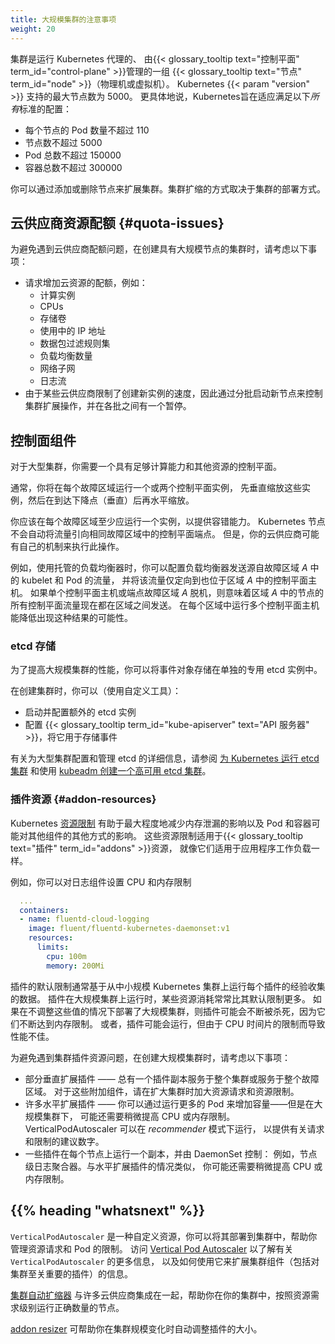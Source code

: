 ```yaml
---
title: 大规模集群的注意事项
weight: 20
---
```


<!-- 
reviewers:
- davidopp
- lavalamp
title: Considerations for large clusters
weight: 20
-->

<!--
A cluster is a set of {{< glossary_tooltip text="nodes" term_id="node" >}} (physical
or virtual machines) running Kubernetes agents, managed by the
{{< glossary_tooltip text="control plane" term_id="control-plane" >}}.
Kubernetes {{< param "version" >}} supports clusters with up to 5000 nodes. More specifically,
Kubernetes is designed to accommodate configurations that meet *all* of the following criteria:
-->
集群是运行 Kubernetes 代理的、
由{{< glossary_tooltip text="控制平面" term_id="control-plane" >}}管理的一组
{{< glossary_tooltip text="节点" term_id="node" >}}（物理机或虚拟机）。
Kubernetes {{< param "version" >}} 支持的最大节点数为 5000。
更具体地说，Kubernetes旨在适应满足以下*所有*标准的配置：

<!--
* No more than 110 pods per node
* No more than 5000 nodes
* No more than 150000 total pods
* No more than 300000 total containers
-->
* 每个节点的 Pod 数量不超过 110
* 节点数不超过 5000
* Pod 总数不超过 150000
* 容器总数不超过 300000

<!-- 
You can scale your cluster by adding or removing nodes. The way you do this depends
on how your cluster is deployed.
-->
你可以通过添加或删除节点来扩展集群。集群扩缩的方式取决于集群的部署方式。

<!--  
## Cloud provider resource quotas {#quota-issues}

To avoid running into cloud provider quota issues, when creating a cluster with many nodes,
consider:
* Requesting a quota increase for cloud resources such as:
    * Computer instances
    * CPUs
    * Storage volumes
    * In-use IP addresses
    * Packet filtering rule sets
    * Number of load balancers
    * Network subnets
    * Log streams
* Gating the cluster scaling actions to brings up new nodes in batches, with a pause
  between batches, because some cloud providers rate limit the creation of new instances.
-->
## 云供应商资源配额 {#quota-issues}

为避免遇到云供应商配额问题，在创建具有大规模节点的集群时，请考虑以下事项：
* 请求增加云资源的配额，例如：
    * 计算实例
    * CPUs
    * 存储卷
    * 使用中的 IP 地址
    * 数据包过滤规则集
    * 负载均衡数量
    * 网络子网
    * 日志流
* 由于某些云供应商限制了创建新实例的速度，因此通过分批启动新节点来控制集群扩展操作，并在各批之间有一个暂停。

<!--  
## Control plane components

For a large cluster, you need a control plane with sufficient compute and other
resources.

Typically you would run one or two control plane instances per failure zone,
scaling those instances vertically first and then scaling horizontally after reaching
the point of falling returns to (vertical) scale.
-->
## 控制面组件

对于大型集群，你需要一个具有足够计算能力和其他资源的控制平面。

通常，你将在每个故障区域运行一个或两个控制平面实例，
先垂直缩放这些实例，然后在到达下降点（垂直）后再水平缩放。

<!-- 
You should run at least one instance per failure zone to provide fault-tolerance. Kubernetes
nodes do not automatically steer traffic towards control-plane endpoints that are in the
same failure zone; however, your cloud provider might have its own mechanisms to do this.

For example, using a managed load balancer, you configure the load balancer to send traffic
that originates from the kubelet and Pods in failure zone _A_, and direct that traffic only
to the control plane hosts that are also in zone _A_. If a single control-plane host or
endpoint failure zone _A_ goes offline, that means that all the control-plane traffic for
nodes in zone _A_ is now being sent between zones. Running multiple control plane hosts in
each zone makes that outcome less likely.
-->
你应该在每个故障区域至少应运行一个实例，以提供容错能力。 
Kubernetes 节点不会自动将流量引向相同故障区域中的控制平面端点。 
但是，你的云供应商可能有自己的机制来执行此操作。

例如，使用托管的负载均衡器时，你可以配置负载均衡器发送源自故障区域 _A_ 中的 kubelet 和 Pod 的流量，
并将该流量仅定向到也位于区域 _A_ 中的控制平面主机。 
如果单个控制平面主机或端点故障区域 _A_ 脱机，则意味着区域 _A_ 中的节点的所有控制平面流量现在都在区域之间发送。
在每个区域中运行多个控制平面主机能降低出现这种结果的可能性。

<!--
### etcd storage
-->
### etcd 存储

<!--
To improve performance of large clusters, you can store Event objects in a separate
dedicated etcd instance.
-->
为了提高大规模集群的性能，你可以将事件对象存储在单独的专用 etcd 实例中。

<!--
When creating a cluster, you can (using custom tooling):

* start and configure additional etcd instance
* configure the {{< glossary_tooltip term_id="kube-apiserver" text="API server" >}} to use it for storing events
-->
在创建集群时，你可以（使用自定义工具）：

* 启动并配置额外的 etcd 实例
* 配置 {{< glossary_tooltip term_id="kube-apiserver" text="API 服务器" >}}，将它用于存储事件

<!--
See [Operating etcd clusters for Kubernetes](/docs/tasks/administer-cluster/configure-upgrade-etcd/) and
[Set up a High Availability etcd cluster with kubeadm](/docs/setup/production-environment/tools/kubeadm/setup-ha-etcd-with-kubeadm/)
for details on configuring and managing etcd for a large cluster.
-->
有关为大型集群配置和管理 etcd 的详细信息，请参阅
[为 Kubernetes 运行 etcd 集群](/zh-cn/docs/tasks/administer-cluster/configure-upgrade-etcd/)
和使用 [kubeadm 创建一个高可用 etcd 集群](/zh-cn/docs/setup/production-environment/tools/kubeadm/setup-ha-etcd-with-kubeadm/)。

<!--
### Addon Resources
-->
### 插件资源   {#addon-resources}

<!--
Kubernetes [resource limits](/docs/concepts/configuration/manage-resources-containers/)
help to minimize the impact of memory leaks and other ways that pods and containers can
impact on other components. These resource limits apply to
{{< glossary_tooltip text="addon" term_id="addons" >}} resources just as they apply to application workloads.

  For example, you can set CPU and memory limits for a logging component:
-->
Kubernetes [资源限制](/zh-cn/docs/concepts/configuration/manage-resources-containers/)
有助于最大程度地减少内存泄漏的影响以及 Pod 和容器可能对其他组件的其他方式的影响。
这些资源限制适用于{{< glossary_tooltip text="插件" term_id="addons" >}}资源，
就像它们适用于应用程序工作负载一样。

例如，你可以对日志组件设置 CPU 和内存限制

```yaml
  ...
  containers:
  - name: fluentd-cloud-logging
    image: fluent/fluentd-kubernetes-daemonset:v1
    resources:
      limits:
        cpu: 100m
        memory: 200Mi
```

<!-- 
Addons' default limits are typically based on data collected from experience running
each addon on small or medium Kubernetes clusters. When running on large
clusters, addons often consume more of some resources than their default limits.
If a large cluster is deployed without adjusting these values, the addon(s)
may continuously get killed because they keep hitting the memory limit.
Alternatively, the addon may run but with poor performance due to CPU time
slice restrictions.
-->
插件的默认限制通常基于从中小规模 Kubernetes 集群上运行每个插件的经验收集的数据。
插件在大规模集群上运行时，某些资源消耗常常比其默认限制更多。
如果在不调整这些值的情况下部署了大规模集群，则插件可能会不断被杀死，因为它们不断达到内存限制。
或者，插件可能会运行，但由于 CPU 时间片的限制而导致性能不佳。

<!--  
To avoid running into cluster addon resource issues, when creating a cluster with
many nodes, consider the following:

* Some addons scale vertically - there is one replica of the addon for the cluster
  or serving a whole failure zone. For these addons, increase requests and limits
  as you scale out your cluster.
* Many addons scale horizontally - you add capacity by running more pods - but with
  a very large cluster you may also need to raise CPU or memory limits slightly.
  The VerticalPodAutoscaler can run in _recommender_ mode to provide suggested
  figures for requests and limits.
* Some addons run as one copy per node, controlled by a {{< glossary_tooltip text="DaemonSet"
  term_id="daemonset" >}}: for example, a node-level log aggregator. Similar to
  the case with horizontally-scaled addons, you may also need to raise CPU or memory
  limits slightly.
-->
为避免遇到集群插件资源问题，在创建大规模集群时，请考虑以下事项：

* 部分垂直扩展插件 —— 总有一个插件副本服务于整个集群或服务于整个故障区域。
  对于这些附加组件，请在扩大集群时加大资源请求和资源限制。
* 许多水平扩展插件 —— 你可以通过运行更多的 Pod 来增加容量——但是在大规模集群下，
  可能还需要稍微提高 CPU 或内存限制。
  VerticalPodAutoscaler 可以在 _recommender_ 模式下运行，
  以提供有关请求和限制的建议数字。
* 一些插件在每个节点上运行一个副本，并由 DaemonSet 控制：
  例如，节点级日志聚合器。与水平扩展插件的情况类似，
  你可能还需要稍微提高 CPU 或内存限制。

<!-- 
## {{% heading "whatsnext" %}}

`VerticalPodAutoscaler` is a custom resource that you can deploy into your cluster
to help you manage resource requests and limits for pods.  
Visit [Vertical Pod Autoscaler](https://github.com/kubernetes/autoscaler/tree/master/vertical-pod-autoscaler#readme)
to learn more about `VerticalPodAutoscaler` and how you can use it to scale cluster
components, including cluster-critical addons.

The [cluster autoscaler](https://github.com/kubernetes/autoscaler/tree/master/cluster-autoscaler#readme)
integrates with a number of cloud providers to help you run the right number of
nodes for the level of resource demand in your cluster.
-->
## {{% heading "whatsnext" %}}

`VerticalPodAutoscaler` 是一种自定义资源，你可以将其部署到集群中，帮助你管理资源请求和 Pod 的限制。
访问 [Vertical Pod Autoscaler](https://github.com/kubernetes/autoscaler/tree/master/vertical-pod-autoscaler#readme)
以了解有关 `VerticalPodAutoscaler` 的更多信息，
以及如何使用它来扩展集群组件（包括对集群至关重要的插件）的信息。

[集群自动扩缩器](https://github.com/kubernetes/autoscaler/tree/master/cluster-autoscaler#readme)
与许多云供应商集成在一起，帮助你在你的集群中，按照资源需求级别运行正确数量的节点。

<!-- 
The [addon resizer](https://github.com/kubernetes/autoscaler/tree/master/addon-resizer#readme)
helps you in resizing the addons automatically as your cluster's scale changes.
-->

[addon resizer](https://github.com/kubernetes/autoscaler/tree/master/addon-resizer#readme)
可帮助你在集群规模变化时自动调整插件的大小。
